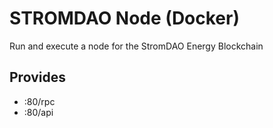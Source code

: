 # STROMDAO Node (Docker)
Run and execute a node for the StromDAO Energy Blockchain

## Provides
  - :80/rpc
  - :80/api
 
 
